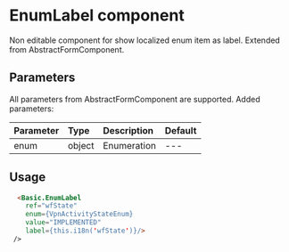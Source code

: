 # EnumLabel component

Non editable component for show localized enum item as label. Extended from AbstractFormComponent.

## Parameters

All parameters from AbstractFormComponent are supported. Added parameters:

| Parameter | Type | Description | Default  |
| --- | :--- | :--- | :--- |
| enum  | object  | Enumeration | --- | |


## Usage

```html
  <Basic.EnumLabel
    ref="wfState"
    enum={VpnActivityStateEnum}
    value="IMPLEMENTED"
    label={this.i18n('wfState')}/>
 />
```

